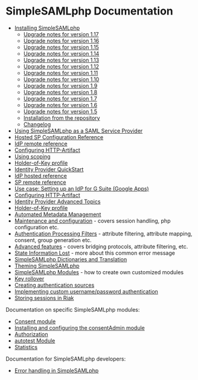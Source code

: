 SimpleSAMLphp Documentation
===========================

 * [Installing SimpleSAMLphp](simplesamlphp-install)
    * [Upgrade notes for version 1.17](simplesamlphp-upgrade-notes-1.17)
    * [Upgrade notes for version 1.16](simplesamlphp-upgrade-notes-1.16)
    * [Upgrade notes for version 1.15](simplesamlphp-upgrade-notes-1.15)
    * [Upgrade notes for version 1.14](simplesamlphp-upgrade-notes-1.14)
    * [Upgrade notes for version 1.13](simplesamlphp-upgrade-notes-1.13)
    * [Upgrade notes for version 1.12](simplesamlphp-upgrade-notes-1.12)
    * [Upgrade notes for version 1.11](simplesamlphp-upgrade-notes-1.11)
    * [Upgrade notes for version 1.10](simplesamlphp-upgrade-notes-1.10)
    * [Upgrade notes for version 1.9](simplesamlphp-upgrade-notes-1.9)
    * [Upgrade notes for version 1.8](simplesamlphp-upgrade-notes-1.8)
    * [Upgrade notes for version 1.7](simplesamlphp-upgrade-notes-1.7)
    * [Upgrade notes for version 1.6](simplesamlphp-upgrade-notes-1.6)
    * [Upgrade notes for version 1.5](simplesamlphp-upgrade-notes-1.5)
    * [Installation from the repository](simplesamlphp-install-repo)
    * [Changelog](simplesamlphp-changelog)
 * [Using SimpleSAMLphp as a SAML Service Provider](simplesamlphp-sp)
  * [Hosted SP Configuration Reference](./saml:sp)
  * [IdP remote reference](simplesamlphp-reference-idp-remote)
  * [Configuring HTTP-Artifact](./simplesamlphp-artifact-sp)
  * [Using scoping](./simplesamlphp-scoping)
  * [Holder-of-Key profile](simplesamlphp-hok-sp)
 * [Identity Provider QuickStart](simplesamlphp-idp)
  * [IdP hosted reference](simplesamlphp-reference-idp-hosted)
  * [SP remote reference](simplesamlphp-reference-sp-remote)
  * [Use case: Setting up an IdP for G Suite (Google Apps)](simplesamlphp-googleapps)
  * [Configuring HTTP-Artifact](./simplesamlphp-artifact-idp)
  * [Identity Provider Advanced Topics](simplesamlphp-idp-more)
  * [Holder-of-Key profile](simplesamlphp-hok-idp)
 * [Automated Metadata Management](simplesamlphp-automated_metadata)
 * [Maintenance and configuration](simplesamlphp-maintenance) - covers session handling, php configuration etc.
 * [Authentication Processing Filters](simplesamlphp-authproc) - attribute filtering, attribute mapping, consent, group generation etc.
 * [Advanced features](simplesamlphp-advancedfeatures) - covers bridging protocols, attribute filtering, etc.
 * [State Information Lost](simplesamlphp-nostate) - more about this common error message
 * [SimpleSAMLphp Dictionaries and Translation](simplesamlphp-translation)
 * [Theming SimpleSAMLphp](simplesamlphp-theming)
 * [SimpleSAMLphp Modules](simplesamlphp-modules) - how to create own customized modules
 * [Key rollover](./saml:keyrollover)
 * [Creating authentication sources](./simplesamlphp-authsource)
  * [Implementing custom username/password authentication](./simplesamlphp-customauth)
 * [Storing sessions in Riak](./riak:simplesamlphp-riak)

Documentation on specific SimpleSAMLphp modules:
 
 * [Consent module](./consent:consent)
 * [Installing and configuring the consentAdmin module](./consentAdmin:consentAdmin)
 * [Authorization](./authorize:authorize)
 * [autotest Module](https://github.com/simplesamlphp/simplesamlphp-module-autotest/blob/v1.0/README.md)
 * [Statistics](./statistics:statistics)

Documentation for SimpleSAMLphp developers:

 * [Error handling in SimpleSAMLphp](simplesamlphp-errorhandling)
